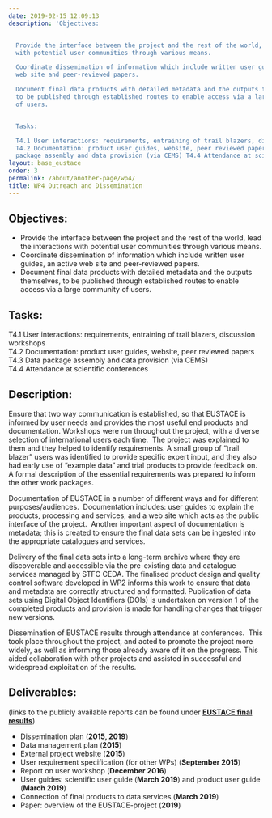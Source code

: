 ```yaml
---
date: 2019-02-15 12:09:13
description: 'Objectives:


  Provide the interface between the project and the rest of the world, lead the interactions
  with potential user communities through various means.

  Coordinate dissemination of information which include written user guides, an active
  web site and peer-reviewed papers.

  Document final data products with detailed metadata and the outputs themselves,
  to be published through established routes to enable access via a large community
  of users.


  Tasks:

  T4.1 User interactions: requirements, entraining of trail blazers, discussion workshops
  T4.2 Documentation: product user guides, website, peer reviewed papers T4.3 Data
  package assembly and data provision (via CEMS) T4.4 Attendance at scientific conferences'
layout: base_eustace
order: 3
permalink: /about/another-page/wp4/
title: WP4 Outreach and Dissemination
---
```


<h2><strong>Objectives:</strong></h2>
<ul>
<li>Provide the interface between the project and the rest of the world, lead the interactions with potential user communities through various means.</li>
<li>Coordinate dissemination of information which include written user guides, an active web site and peer-reviewed papers.</li>
<li>Document final data products with detailed metadata and the outputs themselves, to be published through established routes to enable access via a large community of users.</li>
</ul>
<h2><strong>Tasks:</strong></h2>
<p>T4.1 User interactions: requirements, entraining of trail blazers, discussion workshops <br>T4.2 Documentation: product user guides, website, peer reviewed papers <br>T4.3 Data package assembly and data provision (via CEMS) <br>T4.4 Attendance at scientific conferences</p>
<h2><strong>Description:</strong></h2>
<p>Ensure that two way communication is established, so that EUSTACE is informed by user needs and provides the most useful end products and documentation. Workshops were run throughout the project, with a diverse selection of international users each time.  The project was explained to them and they helped to identify requirements. A small group of “trail blazer” users was identified to provide specific expert input, and they also had early use of “example data” and trial products to provide feedback on.  A formal description of the essential requirements was prepared to inform the other work packages.</p>
<p>Documentation of EUSTACE in a number of different ways and for different purposes/audiences.  Documentation includes: user guides to explain the products, processing and services, and a web site which acts as the public interface of the project.  Another important aspect of documentation is metadata; this is created to ensure the final data sets can be ingested into the appropriate catalogues and services.</p>
<p>Delivery of the final data sets into a long-term archive where they are discoverable and accessible via the pre-existing data and catalogue services managed by STFC CEDA. The finalised product design and quality control software developed in WP2 informs this work to ensure that data and metadata are correctly structured and formatted. Publication of data sets using Digital Object Identifiers (DOIs) is undertaken on version 1 of the completed products and provision is made for handling changes that trigger new versions.</p>
<p>Dissemination of EUSTACE results through attendance at conferences.  This took place throughout the project, and acted to promote the project more widely, as well as informing those already aware of it on the progress. This aided collaboration with other projects and assisted in successful and widespread exploitation of the results.</p>
<h2><strong>Deliverables:</strong></h2>
<p><strong></strong>(links to the publicly available reports can be found under <strong><a href="{{ site.baseurl }}/final-results/">EUSTACE final results</a></strong><span>)</span></p>
<ul>
<li>Dissemination plan (<strong>2015, 2019</strong>)</li>
<li>Data management plan (<strong>2015</strong>)</li>
<li>External project website (<strong>2015</strong>)</li>
<li>User requirement specification (for other WPs) (<strong>September 2015</strong>)</li>
<li>Report on user workshop (<strong>December 2016</strong>)</li>
<li>User guides: scientific user guide (<strong>March 2019</strong>) and product user guide (<strong>March 2019</strong>)</li>
<li>Connection of final products to data services (<strong>March 2019</strong>)</li>
<li>Paper: overview of the EUSTACE-project (<strong>2019</strong>)</li>
</ul>
